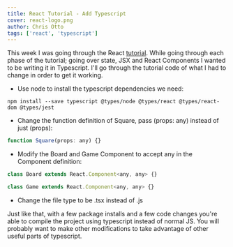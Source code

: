 ```yaml
---
title: React Tutorial - Add Typescript
cover: react-logo.png
author: Chris Otto
tags: ['react', 'typescript']
---
```


This week I was going through the React [tutorial](https://reactjs.org/tutorial/tutorial.html). While going through each phase of the tutorial; going over state, JSX and React Components I wanted to be writing it in Typescript. I'll go through the tutorial code of what I had to change in order to get it working.

- Use node to install the typescript dependencies we need:

`npm install --save typescript @types/node @types/react @types/react-dom @types/jest`

- Change the function definition of Square, pass (props: any) instead of just (props):

```js
function Square(props: any) {}
```

- Modify the Board and Game Component to accept any in the Component definition:

```js
class Board extends React.Component<any, any> {}

class Game extends React.Component<any, any> {}
```

- Change the file type to be .tsx instead of .js

Just like that, with a few package installs and a few code changes you're able to compile the project using typescript instead of normal JS. You will probably want to make other modifications to take advantage of other useful parts of typescript.
